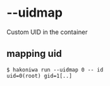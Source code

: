# --uidmap

Custom UID in the container

## mapping uid

```console
$ hakoniwa run --uidmap 0 -- id
uid=0(root) gid=1[..]

```
